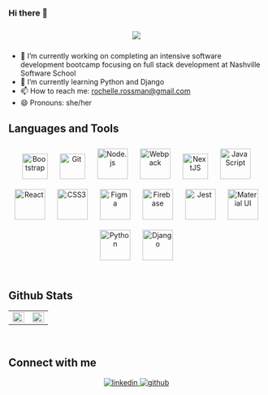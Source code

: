 ### Hi there 👋
<div align="center">
<img style="margin: 10px" src="https://lh3.googleusercontent.com/TEqMvbE309UMnJ4bAt7nAnyySIPnqnRuJbUINYi6v2_LRAbWPDhhI5yKvZOuE2SbTLaXqI6NYgpwVwxylAUAIMcm_pReS_bqH_npWk799v-rjffFo_KKNIo8RxoiVB-JiQMQy_rTE34FwF9CYTJi9WYnjufapWOleiZoqVFYiuRfOJntn-xzZNzu_lzYkzFDkpjnSUufBugDQ7Mmkey_czBQJm7qcrNXkxYrbHbVQHh77G3N1x_UpSc7pp6xAo7PV1laIy8_o6fpv35gonUY0Kuy1n1h4eWjUTludVxpwALVwz0IPBJjm8lRUoXfqlYxC4oPcS22ouxMioGCE-Y-dFl4HIgiQmesdXP9Kh5XZddppAWKBcSjis7ldMXPSaWDKp3yRIe3u3rbWhlkJaScXjLr9mk4Scs1lEkWyplP-ppe17zrq5LnMEB_e9hq49AMiuTP06vTcSbe1SujFZ-d5Rzkl5iX4KKYLwjgnxiZyKyqpRH8Ow40CSaVxklZ2EnrAEiGjrT48TZha-Z6O-oZKptU-gqTr5K5PtCOr8PIJp61_ONLrq7TT4-lnDNkx6Q-XUOaqN4qQt3ZvG-ihb73BhrFst8rUyO2guFXbPSpZDSPmMbVdz0beB53HnoKbxqEmUcowpy6Xqs4MwzvyG6__sgt8er59IsEqreHYTECzmsLOoGci-_Pc3WWlaKm2XQtwCCMK70prcMf0y_Bsz8ku3Dm8MJ4k3wIhTCEnFW_YmjKdjR7eC3JniTtj-9XN5YOwZu1RriQkxSzgBFYLkpDUIlpTqJIfAoPORasU4uO-HX3mCybSbtNxUuFGSNHg_yswTqq0BFM050e4pwi6vQiJ73xcKjpgPlniCi4UHY3cpXC0UBjbk-uXzrbka7wTbDx4Ee368AjMn1GeIXTozEGB94-g1Ky1_-Uooca-E3TlKvn=w1128-h191-no?authuser=0" />
  </div>

- 🔭 I’m currently working on completing an intensive software development bootcamp focusing on full stack development at Nashville Software School
- 🌱 I’m currently learning Python and Django
- 📫 How to reach me: rochelle.rossman@gmail.com
- 😄 Pronouns: she/her


## Languages and Tools  
<div align="center">  
<a href="https://getbootstrap.com/docs/3.4/javascript/" target="_blank"><img style="margin: 10px" src="https://profilinator.rishav.dev/skills-assets/bootstrap-plain.svg" alt="Bootstrap" height="50" /></a>  
<a href="https://github.com/" target="_blank"><img style="margin: 10px" src="https://profilinator.rishav.dev/skills-assets/git-scm-icon.svg" alt="Git" height="50" /></a>  
<a href="https://nodejs.org/" target="_blank"><img style="margin: 10px" src="https://profilinator.rishav.dev/skills-assets/nodejs-original-wordmark.svg" alt="Node.js" height="60" /></a>  
<a href="https://webpack.js.org/" target="_blank"><img style="margin: 10px" src="https://profilinator.rishav.dev/skills-assets/webpack-original.svg" alt="Webpack" height="60" /></a>  
<a href="https://nextjs.org/" target="_blank"><img style="margin: 10px" src="https://profilinator.rishav.dev/skills-assets/nextjs.png" alt="NextJS" height="50" /></a>    
<a href="https://www.javascript.com/" target="_blank"><img style="margin: 10px" src="https://profilinator.rishav.dev/skills-assets/javascript-original.svg" alt="JavaScript" height="60" /></a>  
<a href="https://reactjs.org/" target="_blank"><img style="margin: 10px" src="https://profilinator.rishav.dev/skills-assets/react-original-wordmark.svg" alt="React" height="60" /></a>  
<a href="https://www.w3schools.com/css/" target="_blank"><img style="margin: 10px" src="https://profilinator.rishav.dev/skills-assets/css3-original-wordmark.svg" alt="CSS3" height="60" /></a>  
<a href="https://www.figma.com/" target="_blank"><img style="margin: 10px" src="https://profilinator.rishav.dev/skills-assets/figma-icon.svg" alt="Figma" height="60" /></a>  
<a href="https://firebase.google.com/" target="_blank"><img style="margin: 10px" src="https://profilinator.rishav.dev/skills-assets/firebase.png" alt="Firebase" height="60" /></a>  
<a href="https://www.jestjs.io/" target="_blank"><img style="margin: 10px" src="https://profilinator.rishav.dev/skills-assets/jest.svg" alt="Jest" height="60" /></a>   
<a href="https://mui.com/" target="_blank"><img style="margin: 10px" src="https://profilinator.rishav.dev/skills-assets/mui.png" alt="Material UI" height="60" /></a>  
<a href="https://www.python.org/" target="_blank"><img style="margin: 10px" src="https://profilinator.rishav.dev/skills-assets/python-original.svg" alt="Python" height="60" /></a>
<a href="https://www.djangoproject.com/" target="_blank"><img style="margin: 10px" src="https://profilinator.rishav.dev/skills-assets/django-original.svg" alt="Django" height="60" /></a>  
</div>  

<br/>  


## Github Stats  
<table><tr><td valign="top" width="50%">

<img src="https://github-readme-stats.vercel.app/api?username=rochelle-rossman&show_icons=true&count_private=true&hide_border=true" align="left" style="width: 100%" />

</td><td valign="top" width="50%">

<div align="center"><img src="https://github-readme-stats.vercel.app/api/top-langs/?username=rochelle-rossman&hide_border=true&layout=compact" align="center" style="width: 100%" /></div>

</td></tr></table>  

<br/> 


## Connect with me  
<div align="center"><a href="https://www.linkedin.com/in/rochelle-rossman/" target="_blank">
<img src=https://img.shields.io/badge/linkedin-%231E77B5.svg?&style=for-the-badge&logo=linkedin&logoColor=white alt=linkedin style="margin-bottom: 5px;" />
</a>  
<a href="https://github.com/rochelle-rossman" target="_blank">
<img src=https://img.shields.io/badge/github-%2324292e.svg?&style=for-the-badge&logo=github&logoColor=white alt=github style="margin-bottom: 5px;" />
</a>
</div>  
